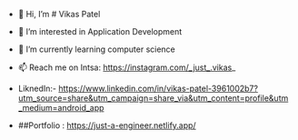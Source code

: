 - 👋 Hi, I’m # Vikas Patel
- 👀 I’m interested in Application Development
- 🌱 I’m currently learning computer science 
- 📫 Reach me on Intsa: https://instagram.com/_just_.vikas_
- LiknedIn:- https://www.linkedin.com/in/vikas-patel-3961002b7?utm_source=share&utm_campaign=share_via&utm_content=profile&utm_medium=android_app

- ##Portfolio : https://just-a-engineer.netlify.app/
<!---
Just-vikas91/Just-vikas91 is a ✨ special ✨ repository because its `README.md` (this file) appears on your GitHub profile.
You can click the Preview link to take a look at your changes.
--->
